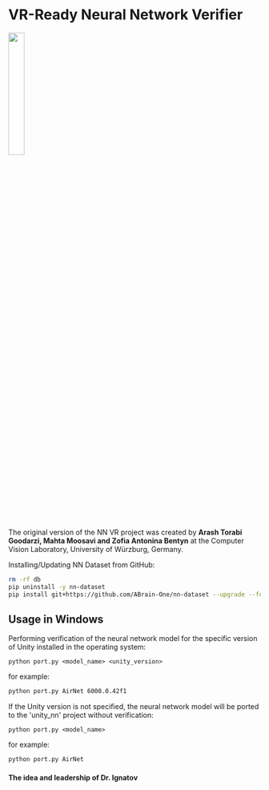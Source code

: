 # VR-Ready Neural Network Verifier

<img src='https://abrain.one/img/nn-vr-tr.png' width='25%'/>

The original version of the NN VR project was created by <strong>Arash Torabi Goodarzi, Mahta Moosavi and Zofia Antonina Bentyn</strong> at the Computer Vision Laboratory, University of Würzburg, Germany.

Installing/Updating NN Dataset from GitHub:
```bash
rm -rf db
pip uninstall -y nn-dataset
pip install git+https://github.com/ABrain-One/nn-dataset --upgrade --force --extra-index-url https://download.pytorch.org/whl/cu126
```

## Usage in Windows

Performing verification of the neural network model for the specific version of Unity installed in the operating system:

`python port.py <model_name> <unity_version>`

for example:

```bash
python port.py AirNet 6000.0.42f1
```

If the Unity version is not specified, the neural network model will be ported to the 'unity_nn' project without verification:

`python port.py <model_name>`

for example:
 
```bash
python port.py AirNet
```

#### The idea and leadership of Dr. Ignatov
